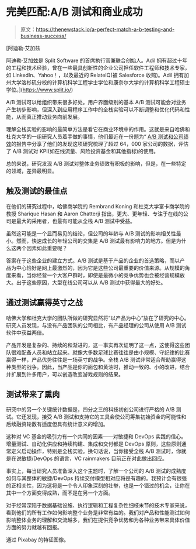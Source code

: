 # 完美匹配:A/B 测试和商业成功

> 原文：<https://thenewstack.io/a-perfect-match-a-b-testing-and-business-success/>

[](https://www.split.io/)

 [阿迪勒·艾加兹

阿迪勒·艾加兹是 Split Software 的首席执行官兼联合创始人。Adil 拥有超过十年的工程和技术经验，曾在一些最具创新性的企业公司担任软件工程师和技术专家，如 LinkedIn、Yahoo！，以及最近的 RelateIQ(被 Salesforce 收购)。Adil 拥有加州大学洛杉矶分校的计算机科学工程学士学位和康奈尔大学的计算机科学工程硕士学位。](https://www.split.io/) [](https://www.split.io/)

A/B 测试可以给组织带来很多好处。用户界面级别的基本 A/B 测试可能会对业务产生初步影响，但深入到应用程序工作中的全栈实验可以不断调整和优化代码和性能，从而真正推动业务向前发展。

理解全栈实验的影响的最简单方法是看它在商业环境中的作用。这就是来自哈佛和杜克大学的一组研究人员着手做的事情，他们最近在一份题为“ [A/B 测试和公司绩效](https://www.dropbox.com/sh/23jfbsamvrtk048/AADIQL0D5PLnhPRAVYnNpqs3a/Parallel%20Session%20E?dl=0&lst=&preview=Hasan+-+AB+Testing+and+Firm+Performance.pdf&subfolder_nav_tracking=1)的报告中分享了他们的发现这项研究梳理了超过 64，000 家公司的数据，评估了 A/B 测试对 KPI(如在线流量、风险投资基金和其他指标)的使用。

总的来说，研究发现 A/B 测试对整体业务绩效有积极的影响，但是，在一些特定的领域，差异最明显。

## 触及测试的最佳点

在他们的研究过程中，哈佛商学院的 Rembrand Koning 和杜克大学富卡商学院的教授 Sharique Hasan 和 Aaron Chatterji 指出，更大、更年轻、专注于在线的公司是最大的采用者，也最有可能从全栈 A/B 测试中受益。

虽然这可能是一个显而易见的结论，但公司的年龄与 A/B 测试的影响相关性最小。然而，快速成长的年轻公司的交集是 A/B 测试最有影响力的地方。但是为什么这两个因素如此重要呢？

答案在于这些企业的建立方式。A/B 测试是基于产品的企业的首选策略，而以产品为中心恰好是网上最激烈的，因为它是这些公司最重要的价值来源。从规模的角度来看，当你经营一个大客户群时，即使是最微小的竞争优势也会被经营规模放大。出于这些原因，大型在线公司可以从 A/B 测试中获得最大的好处。

## 通过测试赢得英寸之战

哈佛大学和杜克大学的团队所做的研究显然将“以产品为中心”放在了研究的中心。研究人员发现，与没有产品团队的公司相比，有产品经理的公司从使用 A/B 测试软件中获益两倍。

产品开发是复杂的、持续的和渐进的，这一事实再次证明了这一点，这使得这些团队很难配备人员和站立起来。就像大多数足球比赛往往是由小规模、守纪律的比赛赢得一样，产品优势往往是一场英寸的战争。全栈 A/B 测试非常适合帮助赢得这种类型的战争。因此，当产品是你的面包和黄油时，推动一致的、小的改进，结合并扩展到许多用户，可以创造改变游戏规则的结果。

## 测试带来了熏肉

研究中的另一个关键统计数据是，四分之三的科技初创公司进行严格的 A/B 测试。它还发现，接受 A/B 测试和支持它的工具会使公司筹集初始资金的可能性和后续融资轮数有适度但具有统计意义的增加。

这种对 VC 基金的吸引力有一个共同的因素——对敏捷和 DevOps 实践的信心。增量测试、自动化供应和持续构建、集成和交付都是 DevOps 原则，这些原则通常定义启动操作，特别是全栈实验。换句话说，当你接受全栈 A/B 测试时，你就是在说敏捷/DevOps 的语言，VC rainmakers 目前正在对此做出回应。

事实上，每当研究人员准备深入这个主题时，了解一个公司的 A/B 测试的成熟度如何与其整体的敏捷/DevOps 持续交付模型相对应将是有趣的。我预计会有很强的正相关性，因为这将是一个令人印象深刻的壮举，也是一个错过的机会，让你在其中一个方面变得成熟，而不是在另一个方面。

对于经常深陷于数据基础设施、执行逻辑和工程复杂性细枝末节的技术专家来说，看到他们的所有工作如何影响整个业务是非常有益的。我们对产品和性能测试如何影响整体业务的理解和交流越多，我们在提供竞争优势和为各种业务带来具体价值方面的努力就越有回报。

通过 Pixabay 的特征图像。

<svg xmlns:xlink="http://www.w3.org/1999/xlink" viewBox="0 0 68 31" version="1.1"><title>Group</title> <desc>Created with Sketch.</desc></svg>